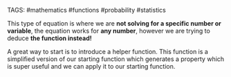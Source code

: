 TAGS: #mathematics #functions #probability #statistics 

This type of equation is where we are **not solving for a specific number or variable**, the equation works for **any number**, however we are trying to deduce **the function instead!** 

A great way to start is to introduce a helper function. This function is a simplified version of our starting function which generates a property which is super useful and we can apply it to our starting function. 